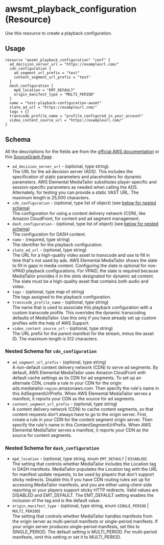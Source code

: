 # awsmt_playback_configuration (Resource)

Use this resource to create a playback configuration.

## Usage

```
resource "awsmt_playback_configuration" "conf" {
  ad_decision_server_url = "https://exampleurl.com/"
  cdn_configuration {
    ad_segment_url_prefix = "test"
    content_segment_url_prefix = "test"
  }
  dash_configuration {
    mpd_location = "EMT_DEFAULT"
    origin_manifest_type = "MULTI_PERIOD"
  }
  name = "test-playback-configuration-awsmt"
  slate_ad_url = "https://exampleurl.com/"
  tags = {}
  transcode_profile_name = "profile_configured_in_your_account"
  video_content_source_url = "https://exampleurl.com/"
}
```

## Schema
All the descriptions for the fields are from the [official AWS documentation](https://docs.aws.amazon.com/sdk-for-go/api/service/mediatailor/#MediaTailor.PutPlaybackConfiguration) or this [SourceGraph Page](https://sourcegraph.com/github.com/aws/aws-sdk-go/-/docs/service/mediatailor#PutPlaybackConfigurationInput) .

* `ad_decision_server_url` - (optional, type string). <br/>
  The URL for the ad decision server (ADS). This includes the specification
  of static parameters and placeholders for dynamic parameters. AWS Elemental
  MediaTailor substitutes player-specific and session-specific parameters as
  needed when calling the ADS. Alternately, for testing you can provide a static
  VAST URL. The maximum length is 25,000 characters.
* `cdn_configuration` - (optional, type list of object) (see [below for nested schema](#cdn_conf))<br/>
  The configuration for using a content delivery network (CDN), like Amazon
  CloudFront, for content and ad segment management.
* `dash_configuration` - (optional, type list of object) (see [below for nested schema](#dash_conf))<br/>
  The configuration for DASH content.
* `name` - (required, type string) </br>
  The identifier for the playback configuration.
* `slate_ad_url` - (optional, type string)<br/>
  The URL for a high-quality video asset to transcode and use to fill in time
  that's not used by ads. AWS Elemental MediaTailor shows the slate to fill
  in gaps in media content. Configuring the slate is optional for non-VPAID
  playback configurations. For VPAID, the slate is required because MediaTailor
  provides it in the slots designated for dynamic ad content. The slate must
  be a high-quality asset that contains both audio and video.
* `tags` - (optional, type map of string)<br/>
  The tags assigned to the playback configuration.
* `transcode_profile_name` - (optional, type string)<br/>
  The name that is used to associate this playback configuration with a custom
  transcode profile. This overrides the dynamic transcoding defaults of MediaTailor.
  Use this only if you have already set up custom profiles with the help of
  AWS Support.
* `video_content_source_url` - (optional, type string)<br/>
  The URL prefix for the parent manifest for the stream, minus the asset ID.
  The maximum length is 512 characters.

<a id="cdn_conf"></a>
### Nested Schema for `cdn_configuration`

* `ad_segment_url_prefix` - (optional, type string)<br/>
  A non-default content delivery network (CDN) to serve ad segments. By default,
  AWS Elemental MediaTailor uses Amazon CloudFront with default cache settings
  as its CDN for ad segments. To set up an alternate CDN, create a rule in
  your CDN for the origin ads.mediatailor.`region`.amazonaws.com. Then specify
  the rule's name in this AdSegmentUrlPrefix. When AWS Elemental MediaTailor
  serves a manifest, it reports your CDN as the source for ad segments.
* `content_segment_url_prefix` - (optional, type string) <br/>
  A content delivery network (CDN) to cache content segments, so that content
  requests don’t always have to go to the origin server. First, create a
  rule in your CDN for the content segment origin server. Then specify the
  rule's name in this ContentSegmentUrlPrefix. When AWS Elemental MediaTailor
  serves a manifest, it reports your CDN as the source for content segments.

<a id="dash_conf"></a>
### Nested Schema for `dash_configuration`

* `mpd_location` - (optional, type string, enum `EMT_DEFAULT` | `DISABLED`) <br/>
  The setting that controls whether MediaTailor includes the Location tag in
  DASH manifests. MediaTailor populates the Location tag with the URL for manifest
  update requests, to be used by players that don't support sticky redirects.
  Disable this if you have CDN routing rules set up for accessing MediaTailor
  manifests, and you are either using client-side reporting or your players
  support sticky HTTP redirects. Valid values are DISABLED and EMT_DEFAULT.
  The EMT_DEFAULT setting enables the inclusion of the tag and is the default
  value.
* `origin_manifest_type` - (optional, type string, enum `SINGLE_PERIOD` | `MULTI_PERIOD`) <br/>
  The setting that controls whether MediaTailor handles manifests from the
  origin server as multi-period manifests or single-period manifests. If your
  origin server produces single-period manifests, set this to SINGLE_PERIOD.
  The default setting is MULTI_PERIOD. For multi-period manifests, omit this
  setting or set it to MULTI_PERIOD.